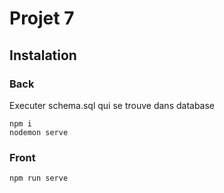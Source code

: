 # Projet 7

## Instalation

### Back

Executer schema.sql qui se trouve dans database

````
npm i
nodemon serve
````

### Front
````
npm run serve
````

